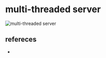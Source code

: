 # multi-threaded server
![multi-threaded server](https://github.com/lolyu/aoi/assets/35479537/0a11d94f-e57c-4d1d-908a-7459a899add9)


## refereces
* 
